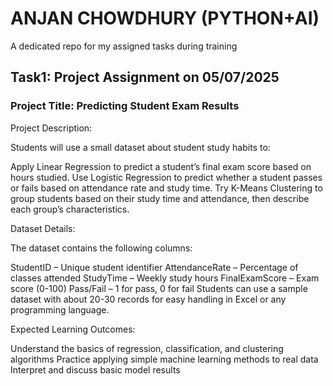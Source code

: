 # ANJAN CHOWDHURY (PYTHON+AI)
A dedicated repo for my assigned tasks during training

## Task1: Project Assignment on 05/07/2025

### Project Title: Predicting Student Exam Results 

Project Description: 

Students will use a small dataset about student study habits to: 

Apply Linear Regression to predict a student’s final exam score based on hours studied. 
Use Logistic Regression to predict whether a student passes or fails based on attendance rate and study time. 
Try K-Means Clustering to group students based on their study time and attendance, then describe each group’s characteristics.

Dataset Details: 

The dataset contains the following columns: 

StudentID – Unique student identifier 
AttendanceRate – Percentage of classes attended 
StudyTime – Weekly study hours 
FinalExamScore – Exam score (0-100) 
Pass/Fail – 1 for pass, 0 for fail 
Students can use a sample dataset with about 20-30 records for easy handling in Excel or any programming language. 

Expected Learning Outcomes: 

Understand the basics of regression, classification, and clustering algorithms 
Practice applying simple machine learning methods to real data 
Interpret and discuss basic model results
